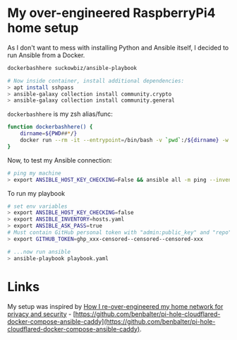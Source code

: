 # My over-engineered RaspberryPi4 home setup

As I don't want to mess with installing Python and Ansible itself, I decided to run Ansible from a Docker.

```sh
dockerbashhere suckowbiz/ansible-playbook

# Now inside container, install additional dependencies:
> apt install sshpass
> ansible-galaxy collection install community.crypto
> ansible-galaxy collection install community.general
```

`dockerbashhere` is my zsh alias/func:

```sh
function dockerbashhere() {
    dirname=${PWD##*/}
    docker run --rm -it --entrypoint=/bin/bash -v `pwd`:/${dirname} -w /${dirname} "$@"
}
```

Now, to test my Ansible connection:

```sh
# ping my machine
> export ANSIBLE_HOST_KEY_CHECKING=False && ansible all -m ping --inventory hosts.yaml --ask-pass
```

To run my playbook

```sh
# set env variables
> export ANSIBLE_HOST_KEY_CHECKING=false
> export ANSIBLE_INVENTORY=hosts.yaml
> export ANSIBLE_ASK_PASS=true
# Must contain GitHub personal token with "admin:public_key" and "repo" scopes
> export GITHUB_TOKEN=ghp_xxx-censored--censored--censored-xxx

# ...now run ansible
> ansible-playbook playbook.yaml
```

# Links

My setup was inspired by [How I re-over-engineered my home network for privacy and security](https://ben.balter.com/2021/09/01/how-i-re-over-engineered-my-home-network/) - [https://github.com/benbalter/pi-hole-cloudflared-docker-compose-ansible-caddy](https://github.com/benbalter/pi-hole-cloudflared-docker-compose-ansible-caddy).
